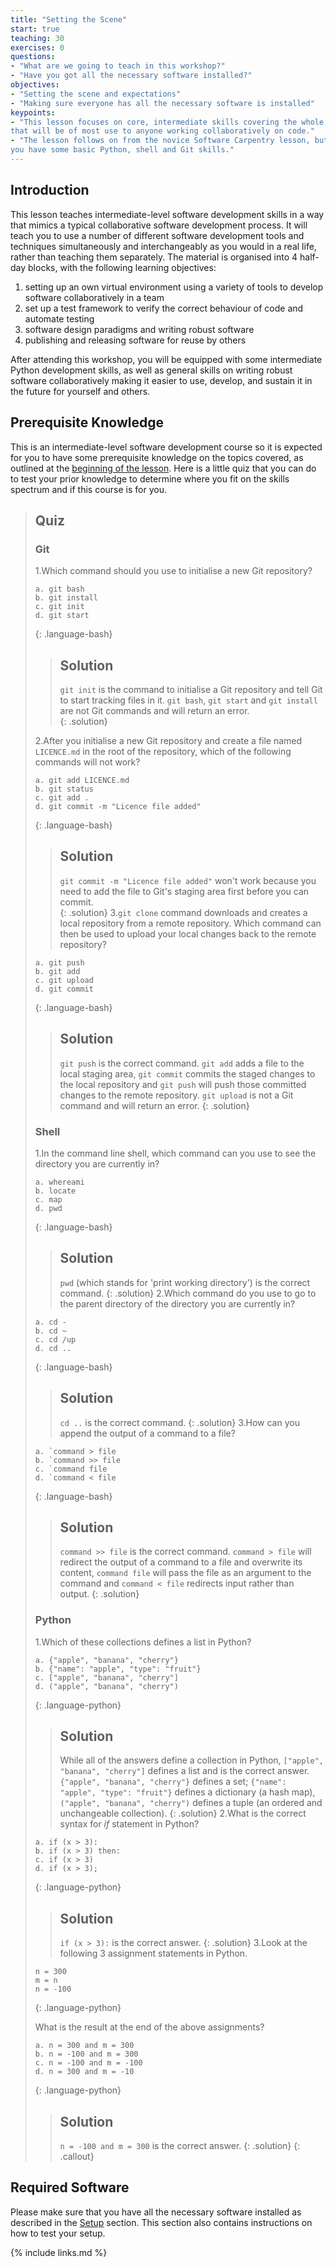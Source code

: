 ```yaml
---
title: "Setting the Scene"
start: true
teaching: 30
exercises: 0
questions:
- "What are we going to teach in this workshop?"
- "Have you got all the necessary software installed?"
objectives:
- "Setting the scene and expectations"
- "Making sure everyone has all the necessary software is installed"
keypoints:
- "This lesson focuses on core, intermediate skills covering the whole software development life-cycle 
that will be of most use to anyone working collaboratively on code."
- "The lesson follows on from the novice Software Carpentry lesson, but it not a prerequisite for attending as long as
you have some basic Python, shell and Git skills."
---
```


## Introduction
This lesson teaches intermediate-level software development skills in a way that mimics a typical collaborative 
software development process. It will teach you to use a number of different software development tools and techniques 
simultaneously and interchangeably as you would in a real life, rather than teaching them separately. The material is 
organised into 4 half-day blocks, with the following learning objectives:

1. setting up an own virtual environment using a variety of tools to develop software collaboratively in a team
2. set up a test framework to verify the correct behaviour of code and automate testing
3. software design paradigms and writing robust software
4. publishing and releasing software for reuse by others

After attending this workshop, you will be 
equipped with some intermediate Python development 
skills, as well as general skills on writing robust software collaboratively making it easier to use, develop, 
and sustain it in the future for yourself and others.
           
## Prerequisite Knowledge
This is an intermediate-level software development course so it is expected for you to have some prerequisite knowledge
on the topics covered, as outlined at the [beginning of the lesson](/index.html#prerequisites).
Here is a little quiz that you can do to test your prior knowledge to determine 
where you fit on the skills spectrum and if this course is for you.  
> ## Quiz 
> ### Git 
> 1.Which command should you use to initialise a new Git repository?
>   
>   ~~~
>   a. git bash  
>   b. git install  
>   c. git init  
>   d. git start    
>   ~~~
> {: .language-bash}
>
> > ## Solution 
> > `git init` is the command to initialise a Git repository and tell Git to start tracking files in it.
> > `git bash`, `git start` and `git install` are not Git commands and will return an error.   
> {: .solution}  
> 
> 2.After you initialise a new Git repository and create a file named `LICENCE.md` in the root of the repository, 
> which of the following commands will not work? 
>
>   ~~~
>   a. git add LICENCE.md  
>   b. git status  
>   c. git add .  
>   d. git commit -m "Licence file added"
>   ~~~            
> {: .language-bash}
>
>> ## Solution 
>> `git commit -m "Licence file added"` won't work because you need to add the file to Git's staging area first before you can commit.       
> {: .solution}
> 3.`git clone` command downloads and creates a local repository from a remote repository. 
> Which command can then be used to upload your local changes back to the remote repository?     
>
>   ~~~
>   a. git push  
>   b. git add  
>   c. git upload  
>   d. git commit  
>   ~~~
> {: .language-bash}
> 
> > ## Solution 
> > `git push` is the correct command. `git add` adds a file to the local staging area, `git commit` commits the 
> > staged changes to the local repository and `git push` will push those committed changes to the remote repository. 
> > `git upload` is not a Git command and will return an error. 
> {: .solution}  
>
> ### Shell 
> 1.In the command line shell, which command can you use to see the directory you are currently in?  
> 
>   ~~~
>   a. whereami  
>   b. locate  
>   c. map  
>   d. pwd  
>   ~~~
> {: .language-bash}
> 
> > ## Solution 
 > > `pwd` (which stands for 'print working directory') is the correct command. 
 > {: .solution} 
> 2.Which command do you use to go to the parent directory of the directory you are currently in?  
> 
>   ~~~
>   a. cd -  
>   b. cd ~  
>   c. cd /up  
>   d. cd ..  
>   ~~~
> {: .language-bash}
> 
> > ## Solution 
 > > `cd ..` is the correct command. 
 > {: .solution} 
> 3.How can you append the output of a command to a file?  
> 
>   ~~~
>   a. `command > file  
>   b. `command >> file  
>   c. `command file  
>   d. `command < file 
>   ~~~
> {: .language-bash}
> 
> > ## Solution 
 > > `command >> file` is the correct command. `command > file` will redirect the output of a command to a file and 
>overwrite its content, `command file` will pass the file as an argument to the command and `command < file` redirects
> input rather than output.
> {: .solution}  
>
> ### Python
> 1.Which of these collections defines a list in Python?
> 
>   ~~~
>   a. {"apple", "banana", "cherry"}  
>   b. {"name": "apple", "type": "fruit"}  
>   c. ["apple", "banana", "cherry"]  
>   d. ("apple", "banana", "cherry")   
>   ~~~
> {: .language-python}
> 
> > ## Solution 
 > > While all of the answers define a collection in Python, `["apple", "banana", "cherry"]` defines a list and 
> is the correct answer. `{"apple", "banana", "cherry"}` defines a set; `{"name": "apple", "type": "fruit"}` defines a dictionary 
> (a hash map),`("apple", "banana", "cherry")` defines a tuple (an ordered and unchangeable collection). 
 > {: .solution} 
> 2.What is the correct syntax for *if* statement in Python?
> 
>   ~~~
>   a. if (x > 3):  
>   b. if (x > 3) then:  
>   c. if (x > 3)  
>   d. if (x > 3);  
>   ~~~
> {: .language-python}
> 
 > > ## Solution 
  > > `if (x > 3):` is the correct answer. 
  > {: .solution} 
> 3.Look at the following 3 assignment statements in Python.   
> 
>   ~~~
>   n = 300  
>   m = n  
>   n = -100   
>   ~~~
> {: .language-python}
>  
> What is the result at the end of the above assignments?
>   ~~~
>   a. n = 300 and m = 300  
>   b. n = -100 and m = 300   
>   c. n = -100 and m = -100   
>   d. n = 300 and m = -10   
>   ~~~
> {: .language-python}
>  
> > ## Solution 
 > > `n = -100 and m = 300` is the correct answer. 
 > {: .solution} 
{: .callout} 

## Required Software
Please make sure that you have all the necessary software installed as described in the [Setup](../setup.html) section. 
This section also contains instructions on how to test your setup. 

{% include links.md %}
